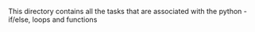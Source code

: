 This directory contains all the tasks that are associated with the
python - if/else, loops and functions
